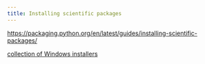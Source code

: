 ```yaml
---
title: Installing scientific packages
---
```


<https://packaging.python.org/en/latest/guides/installing-scientific-packages/>

[collection of Windows installers][]


[collection of Windows installers]: https://www.lfd.uci.edu/~gohlke/pythonlibs/

